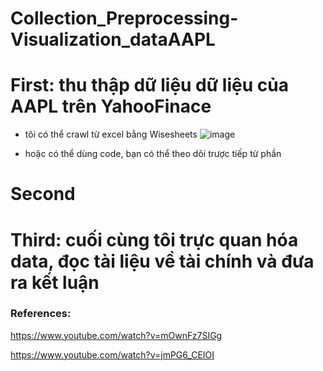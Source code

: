 # Collection_Preprocessing-Visualization_dataAAPL

# First: thu thập dữ liệu dữ liệu của AAPL trên YahooFinace
- tôi có thể crawl từ excel bằng Wisesheets
![image](https://github.com/user-attachments/assets/871c8ea0-25fc-46c0-9521-b25492831a0e)

- hoặc có thể dùng code, bạn có thể theo dõi trược tiếp từ phần



# Second

# Third: cuối cùng tôi trực quan hóa data, đọc tài liệu về tài chính và đưa ra kết luận 

### References:
https://www.youtube.com/watch?v=mOwnFz7SIGg

https://www.youtube.com/watch?v=jmPG6_CEIOI
